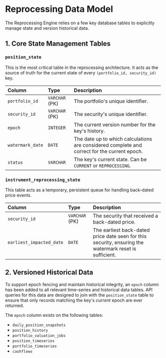 # Reprocessing Data Model

The Reprocessing Engine relies on a few key database tables to explicitly manage state and version historical data.

## 1. Core State Management Tables

### `position_state`
This is the most critical table in the reprocessing architecture. It acts as the source of truth for the current state of every `(portfolio_id, security_id)` key.

| Column | Type | Description |
| :--- | :--- | :--- |
| `portfolio_id` | `VARCHAR` (PK) | The portfolio's unique identifier. |
| `security_id` | `VARCHAR` (PK) | The security's unique identifier. |
| `epoch` | `INTEGER` | The current version number for the key's history. |
| `watermark_date` | `DATE` | The date up to which calculations are considered complete and correct for the current epoch. |
| `status` | `VARCHAR` | The key's current state. Can be `CURRENT` or `REPROCESSING`. |

### `instrument_reprocessing_state`
This table acts as a temporary, persistent queue for handling back-dated price events.

| Column | Type | Description |
| :--- | :--- | :--- |
| `security_id` | `VARCHAR` (PK) | The security that received a back-dated price. |
| `earliest_impacted_date` | `DATE` | The earliest back-dated price date seen for this security, ensuring the watermark reset is sufficient. |

## 2. Versioned Historical Data

To support epoch fencing and maintain historical integrity, an `epoch` column has been added to all relevant time-series and historical data tables. API queries for this data are designed to join with the `position_state` table to ensure that only records matching the key's *current* epoch are ever returned.

The `epoch` column exists on the following tables:

* `daily_position_snapshots`
* `position_history`
* `portfolio_valuation_jobs`
* `position_timeseries`
* `portfolio_timeseries`
* `cashflows`